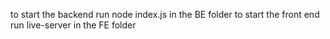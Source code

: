 to start the backend run node index.js  in the BE folder
to start the front end run live-server in the FE folder